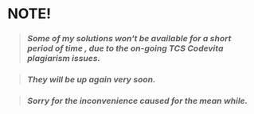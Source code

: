 # **NOTE!**

> ### *Some of my solutions won't be available for a short period of time , due to the on-going TCS Codevita plagiarism issues.*

> ### *They will be up again very soon.*

> ### *Sorry for the inconvenience caused for the mean while.*
